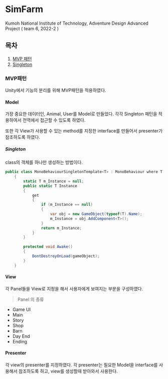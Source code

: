 # SimFarm
Kumoh National Institute of Technology, Adventure Design Advanced Project ( team 6, 2022-2 )

## 목차
1. [MVP 패턴](#MVP패턴)
2. [Singleton](#Singleton)


### MVP패턴

Unity에서 기능의 분리를 위해 MVP패턴을 적용하였다.


#### Model
가장 중요한 데이터인, Animal, User를 Model로 만들었다. 
각각 Singleton 패턴을 적용하여서 전역에서 접근할 수 있도록 하였다.

또한 각 View가 사용할 수 있는 method를 지정한 interface를 만들어서 presenter가 참조하도록 하였다.

##### Singleton
class의 객체를 하나만 생성하는 방법이다.
```C#
public class MonoBehaviourSingletonTemplate<T> : MonoBehaviour where T : MonoBehaviour
    {
        static T m_Instance = null;
        public static T Instance
        {
            get
            {
                if (m_Instance == null)
                {
                    var obj = new GameObject(typeof(T).Name);
                    m_Instance = obj.AddComponent<T>();
                }
                return m_Instance;
            }
        }
        
        protected void Awake()
        {
            DontDestroyOnLoad(gameObject);
        }
    }
```

#### View

각 Panel들을 View로 지정을 해서 사용자에게 보여지는 부분을 구성하였다.
> Panel 의 종류
- Game UI
- Main
- Story
- Shop
- Barn
- Day End
- Ending

#### Presenter

각 view의 presenter를 지정하였다.
각 presenter는 필요한 Model을 interface를 사용해서 참조하도록 하고, view를 생성할때 받아와서 사용한다.






